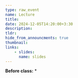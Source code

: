 ```yaml
---
type: raw_event
name: Lecture
title: 
date: 2024-12-05T14:20:00+3:30
description: 
tldr: 
hide_from_announcments: true
thumbnail:
links:
    - slides: 
      name: slides
---
```


**Before class:**
* 
